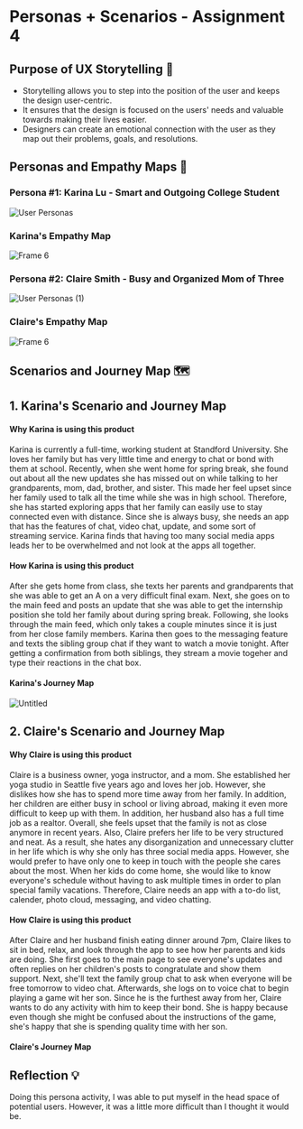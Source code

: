 
# Personas + Scenarios - Assignment 4
## Purpose of UX Storytelling 📖
* Storytelling allows you to step into the position of the user and keeps the design user-centric.
* It ensures that the design is focused on the users' needs and valuable towards making their lives easier.
* Designers can create an emotional connection with the user as they map out their problems, goals, and resolutions.

## Personas and Empathy Maps 👥
### Persona #1: Karina Lu - Smart and Outgoing College Student
![User Personas](https://user-images.githubusercontent.com/119825654/235575062-1217294a-1e25-4526-88e2-9aab59929787.jpg)

### Karina's Empathy Map 
![Frame 6](https://user-images.githubusercontent.com/119825654/235593821-f6e848be-cfd5-4e6c-ba1e-900045bd1d16.png)

### Persona #2: Claire Smith - Busy and Organized Mom of Three
![User Personas (1)](https://user-images.githubusercontent.com/119825654/235575243-2fbb844e-f92b-4cf9-9ecd-3569ebc9fbae.jpg)

### Claire's Empathy Map
![Frame 6](https://user-images.githubusercontent.com/119825654/235576884-74c4b1a1-9cb4-4fd7-8830-38a1931566d7.jpg)

## Scenarios and Journey Map 🗺

## 1. Karina's Scenario and Journey Map
#### Why Karina is using this product

Karina is currently a full-time, working student at Standford University. She loves her family but has very little time and energy to chat or bond with them at school. Recently, when she went home for spring break, she found out about all the new updates she has missed out on while talking to her grandparents, mom, dad, brother, and sister. This made her feel upset since her family used to talk all the time while she was in high school. Therefore, she has started exploring apps that her family can easily use to stay connected even with distance. Since she is always busy, she needs an app that has the features of chat, video chat, update, and some sort of streaming service. Karina finds that having too many social media apps leads her to be overwhelmed and not look at the apps all together.

#### How Karina is using this product

After she gets home from class, she texts her parents and grandparents that she was able to get an A on a very difficult final exam. Next, she goes on to the main feed and posts an update that she was able to get the internship position she told her family about during spring break. Following, she looks through the main feed, which only takes a couple minutes since it is just from her close family members. Karina then goes to the messaging feature and texts the sibling group chat if they want to watch a movie tonight. After getting a confirmation from both siblings, they stream a movie togeher and type their reactions in the chat box. 

#### Karina's Journey Map

![Untitled](https://user-images.githubusercontent.com/119825654/235614480-61696c3d-b270-4b50-ab60-2e80708b0c6f.png)
## 2. Claire's Scenario and Journey Map
#### Why Claire is using this product

Claire is a business owner, yoga instructor, and a mom. She established her yoga studio in Seattle five years ago and loves her job. However, she dislikes how she has to spend more time away from her family. In addition, her children are either busy in school or living abroad, making it even more difficult to keep up with them. In addition, her husband also has a full time job as a realtor. Overall, she feels upset that the family is not as close anymore in recent years. Also, Claire prefers her life to be very structured and neat. As a result, she hates any disorganization and unnecessary clutter in her life which is why she only has three social media apps. However, she would prefer to have only one to keep in touch with the people she cares about the most. When her kids do come home, she would like to know everyone's schedule without having to ask multiple times in order to plan special family vacations. Therefore, Claire needs an app with a to-do list, calender, photo cloud, messaging, and video chatting. 

#### How Claire is using this product

After Claire and her husband finish eating dinner around 7pm, Claire likes to sit in bed, relax, and look through the app to see how her parents and kids are doing. She first goes to the main page to see everyone's updates and often replies on her children's posts to congratulate and show them support. Next, she'll text the family group chat to ask when everyone will be free tomorrow to video chat. Afterwards, she logs on to voice chat to begin playing a game wit her son. Since he is the furthest away from her, Claire wants to do any activity with him to keep their bond. She is happy because even though she might be confused about the instructions of the game, she's happy that she is spending quality time with her son. 

#### Claire's Journey Map

## Reflection 💡
Doing this persona activity, I was able to put myself in the head space of potential users. However, it was a little more difficult than I thought it would be. 
